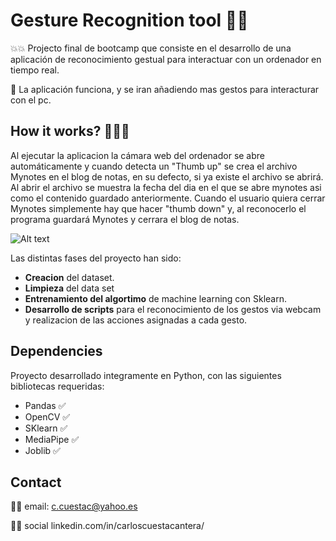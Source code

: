 # Gesture Recognition tool :see_no_evil::see_no_evil:

:boom::boom: Projecto final de bootcamp que consiste en el desarrollo de una aplicación de reconocimiento gestual para interactuar con un ordenador en tiempo real.

:tada: La aplicación funciona, y se iran añadiendo mas gestos para interacturar con el pc.

## How it works? :wrench::wrench::wrench:

Al ejecutar la aplicacion la cámara web del ordenador se abre automáticamente y cuando detecta un "Thumb up" se crea el archivo Mynotes en el blog de notas, en su defecto, si ya existe el archivo se abrirá. Al abrir el archivo se muestra la fecha del dia en el que se abre mynotes asi como el contenido guardado anteriormente. Cuando el usuario quiera cerrar Mynotes simplemente hay que hacer "thumb down" y, al reconocerlo el programa guardará Mynotes y cerrara el blog de notas.

![Alt text](videoshow1.gif)

Las distintas fases del proyecto han sido:

- **Creacion** del dataset.
- **Limpieza** del data set
- **Entrenamiento del algortimo** de machine learning con Sklearn.
- **Desarrollo de scripts** para el reconocimiento de los gestos via webcam y realizacion de las acciones asignadas a cada gesto.

## Dependencies



Proyecto desarrollado integramente en Python, con las siguientes bibliotecas requeridas:

- Pandas :white_check_mark:
- OpenCV :white_check_mark:
- SKlearn :white_check_mark:
- MediaPipe :white_check_mark:
- Joblib :white_check_mark:



## Contact

:technologist: email: c.cuestac@yahoo.es

:technologist: social linkedin.com/in/carloscuestacantera/
